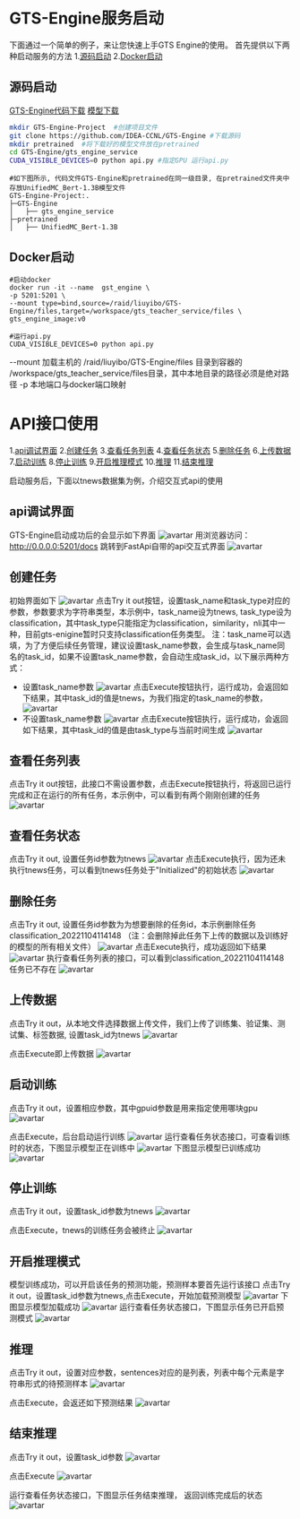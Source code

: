 # GTS-Engine服务启动

下面通过一个简单的例子，来让您快速上手GTS Engine的使用。
首先提供以下两种启动服务的方法
1.[源码启动](#源码启动)
2.[Docker启动](#Docker启动)
## 源码启动
[GTS-Engine代码下载](https://github.com/IDEA-CCNL/GTS-Engine)
[模型下载](#hold)
```bash
mkdir GTS-Engine-Project  #创建项目文件
git clone https://github.com/IDEA-CCNL/GTS-Engine #下载源码
mkdir pretrained  #将下载好的模型文件放在pretrained
cd GTS-Engine/gts_engine_service
CUDA_VISIBLE_DEVICES=0 python api.py #指定GPU 运行api.py
```

```
#如下图所示, 代码文件GTS-Engine和pretrained在同一级目录, 在pretrained文件夹中存放UnifiedMC_Bert-1.3B模型文件
GTS-Engine-Project:.
├─GTS-Engine
│   ├── gts_engine_service
├─pretrained
│   ├── UnifiedMC_Bert-1.3B

```

## Docker启动
```
#启动docker
docker run -it --name  gst_engine \
-p 5201:5201 \
--mount type=bind,source=/raid/liuyibo/GTS-Engine/files,target=/workspace/gts_teacher_service/files \
gts_engine_image:v0  

#运行api.py
CUDA_VISIBLE_DEVICES=0 python api.py
```
--mount 加载主机的 /raid/liuyibo/GTS-Engine/files 目录到容器的 /workspace/gts_teacher_service/files目录，其中本地目录的路径必须是绝对路径
-p  本地端口与docker端口映射


# API接口使用
1.[api调试界面](#api调试界面)
2.[创建任务](#创建任务)
3.[查看任务列表](#查看任务列表)
4.[查看任务状态](#查看任务状态)
5.[删除任务](#查看任务状态)
6.[上传数据](#上传数据)
7.[启动训练](#启动训练)
8.[停止训练](#停止训练)
9.[开启推理模式](#开启推理模式)
10.[推理](#推理)
11.[结束推理](#结束推理)

启动服务后，下面以tnews数据集为例，介绍交互式api的使用
## api调试界面
GTS-Engine启动成功后的会显示如下界面
![avartar](../../picture/api_start.png)
用浏览器访问：http://0.0.0.0:5201/docs 
跳转到FastApi自带的api交互式界面
![avartar](../../picture/api.png)


## 创建任务
初始界面如下
![avartar](../../picture/create_task_init.png)
点击Try it out按钮，设置task_name和task_type对应的参数，参数要求为字符串类型，本示例中，task_name设为tnews, task_type设为classification，其中task_type只能指定为classification，similarity，nli其中一种，目前gts-enigine暂时只支持classification任务类型。
注：task_name可以选填，为了方便后续任务管理，建议设置task_name参数，会生成与task_name同名的task_id，如果不设置task_name参数，会自动生成task_id，以下展示两种方式：
- 设置task_name参数
![avartar](../../picture/create_task.png)
点击Execute按钮执行，运行成功，会返回如下结果，其中task_id的值是tnews，为我们指定的task_name的参数，
![avartar](../../picture/create_task_res.png)
- 不设置task_name参数
![avartar](../../picture/create_task_name_none.png)
点击Execute按钮执行，运行成功，会返回如下结果，其中task_id的值是由task_type与当前时间生成
![avartar](../../picture/create_task_name_none_res.png)


## 查看任务列表
点击Try it out按钮，此接口不需设置参数，点击Execute按钮执行，将返回已运行完成和正在运行的所有任务，本示例中，可以看到有两个刚刚创建的任务
![avartar](../../picture/list_task_res.png)



## 查看任务状态
点击Try it out, 设置任务id参数为tnews
![avartar](../../picture/check_task.png)
点击Execute执行，因为还未执行tnews任务，可以看到tnews任务处于"Initialized"的初始状态
![avartar](../../picture/check_task_res.png)

## 删除任务
点击Try it out, 设置任务id参数为为想要删除的任务id，本示例删除任务classification_20221104114148
（注：会删除掉此任务下上传的数据以及训练好的模型的所有相关文件）
![avartar](../../picture/dele_task.png)
点击Execute执行，成功返回如下结果
![avartar](../../picture/dele_task_res.png)
执行查看任务列表的接口，可以看到classification_20221104114148任务已不存在
![avartar](../../picture/dele_list_task.png)

## 上传数据
点击Try it out，从本地文件选择数据上传文件，我们上传了训练集、验证集、测试集、标签数据, 设置task_id为tnews
![avartar](../../picture/upfiles.png)

点击Execute即上传数据
![avartar](../../picture/upfiles_res.png)


## 启动训练
点击Try it out，设置相应参数，其中gpuid参数是用来指定使用哪块gpu
![avartar](../../picture/start_train.png)

点击Execute，后台启动运行训练
![avartar](../../picture/start_train_res.png)
运行查看任务状态接口，可查看训练时的状态，下图显示模型正在训练中
![avartar](../../picture/check_task_on_train.png)
下图显示模型已训练成功
![avartar](../../picture/check_task_train_sucess.png)


## 停止训练
点击Try it out，设置task_id参数为tnews
![avartar](../../picture/stop_train.png)

点击Execute，tnews的训练任务会被终止
![avartar](../../picture/stop_train_res.png)






## 开启推理模式
模型训练成功，可以开启该任务的预测功能，预测样本要首先运行该接口
点击Try it out，设置task_id参数为tnews,点击Execute，开始加载预测模型
![avartar](../../picture/start_inference.png)
下图显示模型加载成功
![avartar](../../picture/start_inference_res.png)
运行查看任务状态接口，下图显示任务已开启预测模式
![avartar](../../picture/check_task_on_inference.png)


## 推理
点击Try it out，设置对应参数，sentences对应的是列表，列表中每个元素是字符串形式的待预测样本
![avartar](../../picture/inference.png)

点击Execute，会返还如下预测结果
![avartar](../../picture/inference_res.png)




## 结束推理
点击Try it out，设置task_id参数
![avartar](../../picture/end_inference.png)

点击Execute
![avartar](../../picture/end_inference_res.png)

运行查看任务状态接口，下图显示任务结束推理， 返回训练完成后的状态
![avartar](../../picture/check_task_on_inference_end.png)

